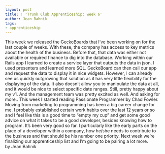```yaml
---
layout: post
title: ! 'Trunk Club Apprenticeship: week 6'
author: Jean Bahnik
tags:
- apprenticeship
---
```

This week we released the GeckoBoards that I’ve been working on for the last couple of weeks. With these, the company has access to key metrics about the health of the business. Before that, that data was either not available or required finance to dig into the database.
Working within our Rails app I learned to create a service layer that outputs the data in json. I used presenters and learned more SQL. GeckoBoard can then call our app and request the data to display it in nice widgets. However, I can already see us quickly outgrowing that solution as it has very little flexibility for the displaying of the data. It also doesn’t allow you to manipulate the data at all, and it would be nice to select specific date ranges. Still, pretty happy about my v1. And the management team was pretty excited as well. And asking for more..
This week I started reading Passionate Programmer by Chad Fowler. Moving from marketing to programming has been a big career change for me. I probably established certain work habits over the last 12 years or so and I feel like this is a good time to “empty my cup” and get some good advice on what it takes to be a good developer, besides knowing how to program.
It’s been very good so far. I particularly like the early parts on the place of a developer within a company, how he/she needs to contribute to the business and that should be his number one priority.
Next week we’re finalizing our apprenticeship list and I’m going to be pairing a lot more.
by Jean Bahnik
